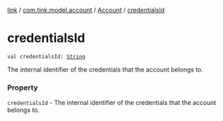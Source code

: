 [link](../../index.md) / [com.tink.model.account](../index.md) / [Account](index.md) / [credentialsId](./credentials-id.md)

# credentialsId

`val credentialsId: `[`String`](https://kotlinlang.org/api/latest/jvm/stdlib/kotlin/-string/index.html)

The internal identifier of the credentials that the account belongs to.

### Property

`credentialsId` - The internal identifier of the credentials that the account belongs to.